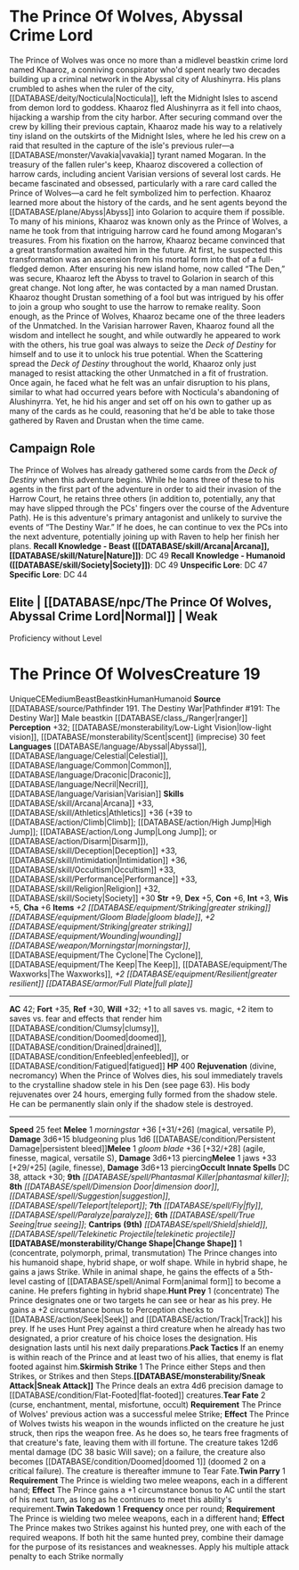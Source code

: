 ﻿---
ac: '34'
alignment: CE
all_resistance: null
burrow_speed: null
charisma: '+4'
climb_speed: null
constitution: '+2'
creature_ability:
- Attack of Opportunity
- Refocus Curse
- Release the Inmost Worms
creature_family: null
description: 'This creature did not include a description.<br/><br/><b><u>Recall Knowledge
  - Fiend</u> ( [[DATABASE/skill/Religion|Religion]] )</b>: DC 41<br/><b><u>Recall
  Knowledge - Humanoid</u> ( [[DATABASE/skill/Society|Society]] )</b>: DC 41<br/><b><u>Unspecific
  Lore</u></b>: DC 39<br/><b><u>Specific Lore</u></b>: DC 36'
dexterity: '+2'
element: null
fly_speed: null
fortitude: '+24'
hp: '240'
id: '2384'
immunity:
- poison
intelligence: '+1'
land_speed: '25'
language:
- '[[DATABASE/language/Abyssal|Abyssal]]'
- '[[DATABASE/language/Common|Common]]'
level: '13'
max_speed: '25'
name: The First Faithful
perception: '+24'
rarity: Unique
reflex: '+20'
resistance:
- acid 15
- all physical 15 (except cold iron)
rus_type_level: null
sense:
- '[[DATABASE/monsterability/Darkvision|darkvision]] darkvision'
size: Medium
skill:
- '[[DATABASE/skill/Deception|Deception]] +27'
- '[[DATABASE/skill/Intimidation|Intimidation]] +27'
- '[[DATABASE/skill/Occultism|Occultism]] +23'
- '[[DATABASE/skill/Religion|Religion]] +28'
- '[[DATABASE/skill/Society|Society]] +23'
source: '[[DATABASE/source/Kingmaker Companion Guide|Kingmaker Companion Guide]]'
speed:
- 25 feet
spell:
- '[[DATABASE/spell/Abyssal Plague|Abyssal Plague]]'
- '[[DATABASE/spell/Air Walk|AirWalk]]'
- '[[DATABASE/spell/Blindness|Blindness]]'
- '[[DATABASE/spell/Command|Command]]'
- '[[DATABASE/spell/Death Knell|Death Knell]]'
- '[[DATABASE/spell/Detect Magic|Detect Magic]]'
- '[[DATABASE/spell/Dispel Magic|Dispel Magic]]'
- '[[DATABASE/spell/Divine Lance|Divine Lance]]'
- '[[DATABASE/spell/Divine Wrath|Divine Wrath]]'
- '[[DATABASE/spell/Dream Message|DreamMessage]]'
- '[[DATABASE/spell/Fear|Fear]]'
- '[[DATABASE/spell/Finger of Death|Finger of Death]]'
- '[[DATABASE/spell/Ghoulish Cravings|Ghoulish Cravings]]'
- '[[DATABASE/spell/Harm|Harm]]'
- '[[DATABASE/spell/Heal|Heal]]'
- '[[DATABASE/spell/Light|Light]]'
- '[[DATABASE/spell/Message|Message]]'
- '[[DATABASE/spell/Ray of Enfeeblement|Ray of Enfeeblement]]'
- '[[DATABASE/spell/Repulsion|Repulsion]]'
- '[[DATABASE/spell/See Invisibility|SeeInvisibility]]'
- '[[DATABASE/spell/Shadow Blast|Shadow Blast]]'
- '[[DATABASE/spell/Shield|Shield]]'
- '[[DATABASE/spell/Vampiric Exsanguination|VampiricExsanguination]]'
- '[[DATABASE/spell/Vampiric Touch|Vampiric Touch]]'
strength: '+3'
strength_req: '3'
strongest_save:
- Will
swim_speed: null
trait:
- '[[DATABASE/trait/Fiend|Fiend]]'
- '[[DATABASE/trait/Human|Human]]'
- '[[DATABASE/trait/Humanoid|Humanoid]]'
- '[[DATABASE/trait/Unique|Unique]]'
type: Creature
vision: Darkvision
weakest_save:
- Reflex
weakness:
- good 15
will: '+26'
wisdom: '+5'

---
# The Prince Of Wolves, Abyssal Crime Lord

The Prince of Wolves was once no more than a midlevel beastkin crime lord named Khaaroz, a conniving conspirator who'd spent nearly two decades building up a criminal network in the Abyssal city of Alushinyrra. His plans crumbled to ashes when the ruler of the city, [[DATABASE/deity/Nocticula|Nocticula]], left the Midnight Isles to ascend from demon lord to goddess. Khaaroz fled Alushinyrra as it fell into chaos, hijacking a warship from the city harbor. After securing command over the crew by killing their previous captain, Khaaroz made his way to a relatively tiny island on the outskirts of the Midnight Isles, where he led his crew on a raid that resulted in the capture of the isle's previous ruler—a [[DATABASE/monster/Vavakia|vavakia]] tyrant named Mogaran.
 In the treasury of the fallen ruler's keep, Khaaroz discovered a collection of harrow cards, including ancient Varisian versions of several lost cards. He became fascinated and obsessed, particularly with a rare card called the Prince of Wolves—a card he felt symbolized him to perfection. Khaaroz learned more about the history of the cards, and he sent agents beyond the [[DATABASE/plane/Abyss|Abyss]] into Golarion to acquire them if possible. To many of his minions, Khaaroz was known only as the Prince of Wolves, a name he took from that intriguing harrow card he found among Mogaran's treasures.
 From his fixation on the harrow, Khaaroz became convinced that a great transformation awaited him in the future. At first, he suspected this transformation was an ascension from his mortal form into that of a full-fledged demon. After ensuring his new island home, now called “The Den,” was secure, Khaaroz left the Abyss to travel to Golarion in search of this great change.
 Not long after, he was contacted by a man named Drustan. Khaaroz thought Drustan something of a fool but was intrigued by his offer to join a group who sought to use the harrow to remake reality. Soon enough, as the Prince of Wolves, Khaaroz became one of the three leaders of the Unmatched. In the Varisian harrower Raven, Khaaroz found all the wisdom and intellect he sought, and while outwardly he appeared to work with the others, his true goal was always to seize the _Deck of Destiny_ for himself and to use it to unlock his true potential. When the Scattering spread the _Deck of Destiny_ throughout the world, Khaaroz only just managed to resist attacking the other Unmatched in a fit of frustration. Once again, he faced what he felt was an unfair disruption to his plans, similar to what had occurred years before with Nocticula's abandoning of Alushinyrra. Yet, he hid his anger and set off on his own to gather up as many of the cards as he could, reasoning that he'd be able to take those gathered by Raven and Drustan when the time came.

## Campaign Role

The Prince of Wolves has already gathered some cards from the _Deck of Destiny_ when this adventure begins. While he loans three of these to his agents in the first part of the adventure in order to aid their invasion of the Harrow Court, he retains three others (in addition to, potentially, any that may have slipped through the PCs' fingers over the course of the Adventure Path). He is this adventure's primary antagonist and unlikely to survive the events of “The Destiny War.” If he does, he can continue to vex the PCs into the next adventure, potentially joining up with Raven to help her finish her plans.
**Recall Knowledge - Beast ([[DATABASE/skill/Arcana|Arcana]], [[DATABASE/skill/Nature|Nature]])**: DC 49
**Recall Knowledge - Humanoid ([[DATABASE/skill/Society|Society]])**: DC 49
**Unspecific Lore**: DC 47
**Specific Lore**: DC 44

## Elite | [[DATABASE/npc/The Prince Of Wolves, Abyssal Crime Lord|Normal]] | Weak
Proficiency without Level

# The Prince Of Wolves<span class="item-type">Creature 19</span>

<span class="trait-unique item-trait">Unique</span><span class="trait-alignment item-trait">CE</span><span class="trait-size item-trait">Medium</span><span class="item-trait">Beast</span><span class="item-trait">Beastkin</span><span class="item-trait">Human</span><span class="item-trait">Humanoid</span>
**Source** [[DATABASE/source/Pathfinder 191. The Destiny War|Pathfinder #191: The Destiny War]]
Male beastkin [[DATABASE/class_/Ranger|ranger]]
**Perception** +32; [[DATABASE/monsterability/Low-Light Vision|low-light vision]], [[DATABASE/monsterability/Scent|scent]] (imprecise) 30 feet
**Languages** [[DATABASE/language/Abyssal|Abyssal]], [[DATABASE/language/Celestial|Celestial]], [[DATABASE/language/Common|Common]], [[DATABASE/language/Draconic|Draconic]], [[DATABASE/language/Necril|Necril]], [[DATABASE/language/Varisian|Varisian]]
**Skills** [[DATABASE/skill/Arcana|Arcana]] +33, [[DATABASE/skill/Athletics|Athletics]] +36 (+39 to [[DATABASE/action/Climb|Climb]]; [[DATABASE/action/High Jump|High Jump]]; [[DATABASE/action/Long Jump|Long Jump]]; or [[DATABASE/action/Disarm|Disarm]]), [[DATABASE/skill/Deception|Deception]] +33, [[DATABASE/skill/Intimidation|Intimidation]] +36, [[DATABASE/skill/Occultism|Occultism]] +33, [[DATABASE/skill/Performance|Performance]] +33, [[DATABASE/skill/Religion|Religion]] +32, [[DATABASE/skill/Society|Society]] +30
**Str** +9, **Dex** +5, **Con** +6, **Int** +3, **Wis** +5, **Cha** +6
**Items** _+2 [[DATABASE/equipment/Striking|greater striking]] [[DATABASE/equipment/Gloom Blade|gloom blade]]_, _+2 [[DATABASE/equipment/Striking|greater striking]] [[DATABASE/equipment/Wounding|wounding]] [[DATABASE/weapon/Morningstar|morningstar]]_, [[DATABASE/equipment/The Cyclone|The Cyclone]], [[DATABASE/equipment/The Keep|The Keep]], [[DATABASE/equipment/The Waxworks|The Waxworks]], _+2 [[DATABASE/equipment/Resilient|greater resilient]] [[DATABASE/armor/Full Plate|full plate]]_

---
**AC** 42; **Fort** +35, **Ref** +30, **Will** +32; +1 to all saves vs. magic, +2 item to saves vs. fear and effects that render him [[DATABASE/condition/Clumsy|clumsy]], [[DATABASE/condition/Doomed|doomed]], [[DATABASE/condition/Drained|drained]], [[DATABASE/condition/Enfeebled|enfeebled]], or [[DATABASE/condition/Fatigued|fatigued]]
**HP** 400
<span class="in-box-ability">**Rejuvenation** (divine, necromancy) When the Prince of Wolves dies, his soul immediately travels to the crystalline shadow stele in his Den (see page 63). His body rejuvenates over 24 hours, emerging fully formed from the shadow stele. He can be permanently slain only if the shadow stele is destroyed.</span>

---
**Speed** 25 feet
<span class="in-box-ability">**Melee** <span class="action-icon">1</span> _morningstar_ +36 [+31/+26] (magical, versatile P), **Damage** 3d6+15 bludgeoning plus 1d6 [[DATABASE/condition/Persistent Damage|persistent bleed]]</span><span class="in-box-ability">**Melee** <span class="action-icon">1</span> _gloom blade_ +36 [+32/+28] (agile, finesse, magical, versatile S), **Damage** 3d6+13 piercing</span><span class="in-box-ability">**Melee** <span class="action-icon">1</span> jaws +33 [+29/+25] (agile, finesse), **Damage** 3d6+13 piercing</span>**Occult Innate Spells** DC 38, attack +30; **9th** _[[DATABASE/spell/Phantasmal Killer|phantasmal killer]]_; **8th** _[[DATABASE/spell/Dimension Door|dimension door]]_, _[[DATABASE/spell/Suggestion|suggestion]]_, _[[DATABASE/spell/Teleport|teleport]]_; **7th** _[[DATABASE/spell/Fly|fly]]_, _[[DATABASE/spell/Paralyze|paralyze]]_; **6th** _[[DATABASE/spell/True Seeing|true seeing]]_; **Cantrips** **(9th)** _[[DATABASE/spell/Shield|shield]]_, _[[DATABASE/spell/Telekinetic Projectile|telekinetic projectile]]_
<span class="in-box-ability">**[[DATABASE/monsterability/Change Shape|Change Shape]]** <span class="action-icon">1</span> (concentrate, polymorph, primal, transmutation) The Prince changes into his humanoid shape, hybrid shape, or wolf shape. While in hybrid shape, he gains a jaws Strike. While in animal shape, he gains the effects of a 5th-level casting of [[DATABASE/spell/Animal Form|animal form]] to become a canine. He prefers fighting in hybrid shape.</span><span class="in-box-ability">**Hunt Prey** <span class="action-icon">1</span> (concentrate) The Prince designates one or two targets he can see or hear as his prey. He gains a +2 circumstance bonus to Perception checks to [[DATABASE/action/Seek|Seek]] and [[DATABASE/action/Track|Track]] his prey. If he uses Hunt Prey against a third creature when he already has two designated, a prior creature of his choice loses the designation. His designation lasts until his next daily preparations.</span><span class="in-box-ability">**Pack Tactics** If an enemy is within reach of the Prince and at least two of his allies, that enemy is flat footed against him.</span><span class="in-box-ability">**Skirmish Strike** <span class="action-icon">1</span> The Prince either Steps and then Strikes, or Strikes and then Steps.</span><span class="in-box-ability">**[[DATABASE/monsterability/Sneak Attack|Sneak Attack]]** The Prince deals an extra 4d6 precision damage to [[DATABASE/condition/Flat-Footed|flat-footed]] creatures.</span><span class="in-box-ability">**Tear Fate** <span class="action-icon">2</span> (curse, enchantment, mental, misfortune, occult) **Requirement** The Prince of Wolves' previous action was a successful melee Strike; **Effect** The Prince of Wolves twists his weapon in the wounds inflicted on the creature he just struck, then rips the weapon free. As he does so, he tears free fragments of that creature's fate, leaving them with ill fortune. The creature takes 12d6 mental damage (DC 38 basic Will save); on a failure, the creature also becomes [[DATABASE/condition/Doomed|doomed 1]] (doomed 2 on a critical failure). The creature is thereafter immune to Tear Fate.</span><span class="in-box-ability">**Twin Parry** <span class="action-icon">1</span> **Requirement** The Prince is wielding two melee weapons, each in a different hand; **Effect** The Prince gains a +1 circumstance bonus to AC until the start of his next turn, as long as he continues to meet this ability's requirement.</span><span class="in-box-ability">**Twin Takedown** <span class="action-icon">1</span> **Frequency** once per round; **Requirement** The Prince is wielding two melee weapons, each in a different hand; **Effect** The Prince makes two Strikes against his hunted prey, one with each of the required weapons. If both hit the same hunted prey, combine their damage for the purpose of its resistances and weaknesses. Apply his multiple attack penalty to each Strike normally</span>